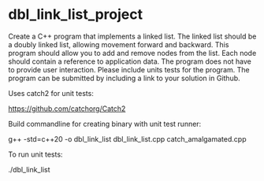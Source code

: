 # dbl_link_list_project

Create a C++ program that implements a linked list. The linked list should be a doubly linked list, allowing movement forward and backward. This program should allow you to add and remove nodes from the list. Each node should contain a reference to application data. The program does not have to provide user interaction. Please include units tests for the program. The program can be submitted by including a link to your solution in Github.

Uses catch2 for unit tests:

https://github.com/catchorg/Catch2


Build commandline for creating binary with unit test runner:

g++ -std=c++20 -o dbl_link_list dbl_link_list.cpp catch_amalgamated.cpp


To run unit tests:

./dbl_link_list



